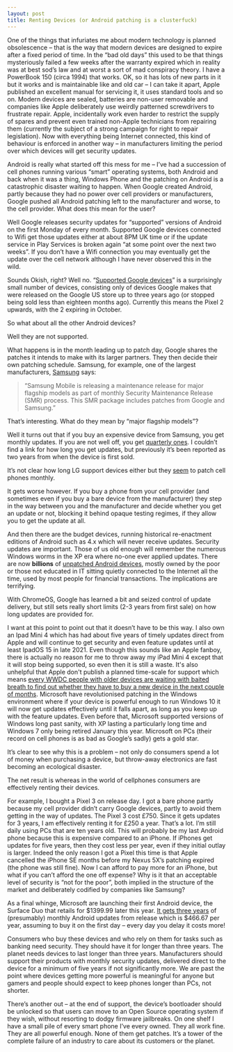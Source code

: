 ```yaml
---
layout: post
title: Renting Devices (or Android patching is a clusterfuck)
---
```


One of the things that infuriates me about modern technology is planned obsolescence – that is the way that modern devices are designed to expire after a fixed period of time.  In the “bad old days” this used to be that things mysteriously failed a few weeks after the warranty expired which in reality was at best sod’s law and at worst a sort of mad conspiracy theory. I have a PowerBook 150 (circa 1994) that works.  OK, so it has lots of new parts in it but it works and is maintainable like and old car – I can take it apart, Apple published an excellent manual for servicing it, it uses standard tools and so on. Modern devices are sealed, batteries are non-user removable and companies like Apple deliberately use weirdly patterned screwdrivers to frustrate repair. Apple, incidentally work even harder to restrict the supply of spares and prevent even trained non-Apple technicians from repairing them (currently the subject of a strong campaign for right to repair legislation). Now with everything being Internet connected, this kind of behaviour is enforced in another way – in manufacturers limiting the period over which devices will get security updates.

Android is really what started off this mess for me – I’ve had a succession of cell phones running various “smart” operating systems, both Android and back when it was a thing, Windows Phone and the patching on Android is a catastrophic disaster waiting to happen. When Google created Android, partly because they had no power over cell providers or manufacturers, Google pushed all Android patching left to the manufacturer and worse, to the cell provider.  What does this mean for the user?

Well Google releases security updates for “supported” versions of Android on the first Monday of every month.  Supported Google devices connected to Wifi get those updates either at about 8PM UK time or if the update service in Play Services is broken again “at some point over the next two weeks”.  If you don’t have a Wifi connection you may eventually get the update over the cell network although I have never observed this in the wild.

Sounds Okish, right? Well no. “[Supported Google devices](https://support.google.com/pixelphone/answer/4457705#pixel_phones&nexus_devices)” is a surprisingly small number of devices, consisting only of devices Google makes that were released on the Google US store up to three years ago (or stopped being sold less than eighteen months ago).  Currently this means the Pixel 2 upwards, with the 2 expiring in October.

So what about all the other Android devices?

Well they are not supported.

What happens is in the month leading up to patch day, Google shares the patches it intends to make with its larger partners.  They then decide their own patching schedule. Samsung, for example, one of the largest manufacturers, [Samsung](https://security.samsungmobile.com/securityUpdate.smsb) says:

> “Samsung Mobile is releasing a maintenance release for major flagship models as part of monthly Security Maintenance Release (SMR) process. This SMR package includes patches from Google and Samsung.”

That’s interesting. What do they mean by “major flagship models”?

Well it turns out that if you buy an expensive device from Samsung, you get monthly updates. If you are not well off, you get [quarterly ones](https://security.samsungmobile.com/workScope.smsb).  I couldn’t find a link for how long you get updates, but previously it’s been reported as two years from when the device is first sold.

It’s not clear how long LG support devices either but they [seem](https://lgsecurity.lge.com/security_updates_mobile.html) to patch cell phones monthly.

It gets worse however. If you buy a phone from your cell provider (and sometimes even if you buy a bare device from the manufacturer) they step in the way between you and the manufacturer and decide whether you get an update or not, blocking it behind opaque testing regimes, if they allow you to get the update at all.

And then there are the budget devices, running historical re-enactment editions of Android such as 4.x which will never receive updates.  Security updates are important. Those of us old enough will remember the numerous Windows worms in the XP era where no-one ever applied updates.  There are now **billions** of [unpatched Android devices](https://www.which.co.uk/news/2020/03/more-than-one-billion-android-devices-at-risk-of-malware-threats/?utm_campaign=whichukf&utm_medium=social&utm_source=twitter&utm_content=AndroidMalware&utm_term=twnews), mostly owned by the poor or those not educated in IT sitting quietly connected to the Internet all the time, used by most people for financial transactions.  The implications are terrifying.

With ChromeOS, Google has learned a bit and seized control of update delivery, but still sets really short limits (2-3 years from first sale) on how long updates are provided for.

I want at this point to point out that it doesn’t have to be this way. I also own an Ipad Mini 4 which has had about five years of timely updates direct from Apple and will continue to get security and even feature updates until at least IpadOS 15 in late 2021.  Even though this sounds like an Apple fanboy, there is actually no reason for me to throw away my iPad Mini 4 except that it will stop being supported, so even then it is still a waste. It's also unhelpful that Apple don't publish a planned time-scale for support which means [every WWDC people with older devices are waiting with baited breath to find out whether they have to buy a new device in the next couple of months](https://twitter.com/owainkenway/status/1275146900535214080). Microsoft have revolutionised patching in the Windows environment where if your device is powerful enough to run Windows 10 it will now get updates effectively until it falls apart, as long as you keep up with the feature updates.  Even before that, Microsoft supported versions of Windows long past sanity, with XP lasting a particularly long time and Windows 7 only being retired January this year.  Microsoft on PCs (their record on cell phones is as bad as Google’s sadly) gets a gold star.

It’s clear to see why this is a problem – not only do consumers spend a lot of money when purchasing a device, but throw-away electronics are fast becoming an ecological disaster.

The net result is whereas in the world of cellphones consumers are effectively renting their devices.

For example, I bought a Pixel 3 on release day. I got a bare phone partly because my cell provider didn’t carry Google devices, partly to avoid them getting in the way of updates.  The Pixel 3 cost £750.  Since it gets updates for 3 years, I am effectively renting it for £250 a year.  That’s a lot.  I’m still daily using PCs that are ten years old.  This will probably be my last Android phone because this is expensive compared to an iPhone. If iPhones get updates for five years, then they cost less per year, even if they initial outlay is larger.  Indeed the only reason I got a Pixel this time is that Apple cancelled the iPhone SE months before my Nexus 5X’s patching expired (the phone was still fine).  Now I can afford to pay more for an iPhone, but what if you can’t afford the one off expense?  Why is it that an acceptable level of security is “not for the poor”, both implied in the structure of the market and deliberately codified by companies like Samsung?

As a final whinge, Microsoft are launching their first Android device, the Surface Duo that retails for $1399.99 later this year.  [It gets three years](https://www.androidauthority.com/microsoft-surface-duo-android-updates-1147535/) of (presumably) monthly Android updates from release which is $466.67 per year, assuming to buy it on the first day – every day you delay it costs more!

Consumers who buy these devices and who rely on them for tasks such as banking need security.  They should have it for longer than three years. The planet needs devices to last longer than three years. Manufacturers should support their products with monthly security updates, delivered direct to the device for a minimum of five years if not significantly more.  We are past the point where devices getting more powerful is meaningful for anyone but gamers and people should expect to keep phones longer than PCs, not shorter.

There’s another out – at the end of support, the device’s bootloader should be unlocked so that users can move to an Open Source operating system if they wish, without resorting to dodgy firmware jailbreaks. On one shelf I have a small pile of every smart phone I’ve every owned.  They all work fine. They are all powerful enough.  None of them get patches.  It’s a tower of the complete failure of an industry to care about its customers or the planet.